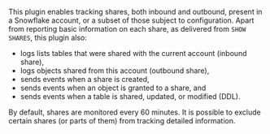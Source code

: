 This plugin enables tracking shares, both inbound and outbound, present in a Snowflake account, or a subset of those subject to configuration. Apart from reporting basic information on each share, as delivered from `SHOW SHARES`, this plugin also:

* logs lists tables that were shared with the current account (inbound share),
* logs objects shared from this account (outbound share),
* sends events when a share is created,
* sends events when an object is granted to a share, and
* sends events when a table is shared, updated, or modified (DDL).

By default, shares are monitored every 60 minutes. It is possible to exclude certain shares (or parts of them) from tracking detailed information.
